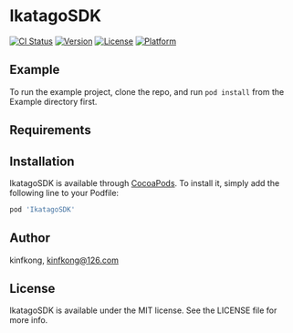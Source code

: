 # IkatagoSDK

[![CI Status](https://img.shields.io/travis/kinfkong/IkatagoSDK.svg?style=flat)](https://travis-ci.org/kinfkong/IkatagoSDK)
[![Version](https://img.shields.io/cocoapods/v/IkatagoSDK.svg?style=flat)](https://cocoapods.org/pods/IkatagoSDK)
[![License](https://img.shields.io/cocoapods/l/IkatagoSDK.svg?style=flat)](https://cocoapods.org/pods/IkatagoSDK)
[![Platform](https://img.shields.io/cocoapods/p/IkatagoSDK.svg?style=flat)](https://cocoapods.org/pods/IkatagoSDK)

## Example

To run the example project, clone the repo, and run `pod install` from the Example directory first.

## Requirements

## Installation

IkatagoSDK is available through [CocoaPods](https://cocoapods.org). To install
it, simply add the following line to your Podfile:

```ruby
pod 'IkatagoSDK'
```

## Author

kinfkong, kinfkong@126.com

## License

IkatagoSDK is available under the MIT license. See the LICENSE file for more info.
